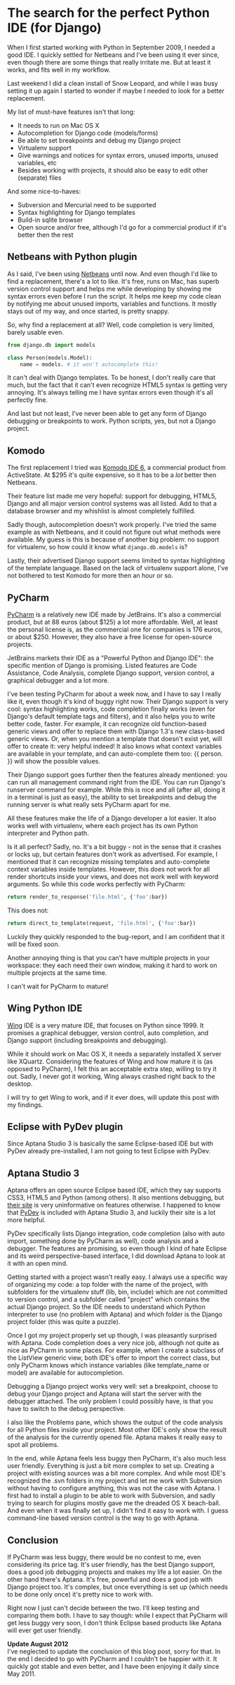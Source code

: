 # The search for the perfect Python IDE (for Django)
When I first started working with Python in September 2009, I needed a good IDE. I quickly settled for Netbeans and I've been using it ever since, even though there are some things that really irritate me. But at least it works, and fits well in my workflow.

Last weekend I did a clean install of Snow Leopard, and while I was busy setting it up again I started to wonder if maybe I needed to look for a better replacement.

My list of must-have features isn't that long:

- It needs to run on Mac OS X
- Autocompletion for Django code (models/forms)
- Be able to set breakpoints and debug my Django project
- Virtualenv support
- Give warnings and notices for syntax errors, unused imports, unused variables, etc
- Besides working with projects, it should also be easy to edit other (separate) files

And some nice-to-haves:

- Subversion and Mercurial need to be supported
- Syntax highlighting for Django templates
- Build-in sqlite browser
- Open source and/or free, although I'd go for a commercial product if it's better then the rest

## Netbeans with Python plugin

As I said, I've been using [Netbeans](http://netbeans.org/) until now. And even though I'd like to find a replacement, there's a lot to like. It's free, runs on Mac, has superb version control support and helps me while developing by showing me syntax errors even before I run the script. It helps me keep my code clean by notifying me about unused imports, variables and functions. It mostly stays out of my way, and once started, is pretty snappy.

So, why find a replacement at all? Well, code completion is very limited, barely usable even.

```python
from django.db import models

class Person(models.Model):
    name = models. # it won't autocomplete this!
```

It can't deal with Django templates. To be honest, I don't really care that much, but the fact that it can't even recognize HTML5 syntax is getting very annoying. It's always telling me I have syntax errors even though it's all perfectly fine.

And last but not least, I've never been able to get any form of Django debugging or breakpoints to work. Python scripts, yes, but not a Django project.

## Komodo

The first replacement I tried was [Komodo IDE 6](http://www.activestate.com/komodo-ide), a commercial product from ActiveState. At $295 it's quite expensive, so it has to be a *lot* better then Netbeans.

Their feature list made me very hopeful: support for debugging, HTML5, Django and all major version control systems was all listed. Add to that a database browser and my whishlist is almost completely fulfilled.

Sadly though, autocompletion doesn't work properly. I've tried the same example as with Netbeans, and it could not figure out what methods were available. My guess is this is because of another big problem: no support for virtualenv, so how could it know what `django.db.models` is?

Lastly, their advertised Django support seems limited to syntax highlighting of the template language. Based on the lack of virtualenv support alone, I've not bothered to test Komodo for more then an hour or so.

## PyCharm

[PyCharm](http://www.jetbrains.com/pycharm/) is a relatively new IDE made by JetBrains. It's also a commercial product, but at 88 euros (about $125) a lot more affordable. Well, at least the personal license is, as the commercial one for companies is 176 euros, or about $250. However, they also have a free license for open-source projects.

JetBrains markets their IDE as a "Powerful Python and Django IDE": the specific mention of Django is promising. Listed features are Code Assistance, Code Analysis, complete Django support, version control, a graphical debugger and a lot more.

I've been testing PyCharm for about a week now, and I have to say I really like it, even though it's kind of buggy right now. Their Django support is very cool: syntax highlighting works, code completion finally works (even for Django's default template tags and filters), and it also helps you to write better code, faster. For example, it can recognize old function-based generic views and offer to replace them with Django 1.3's new class-based generic views. Or, when you mention a template that doesn't exist yet, will offer to create it: very helpful indeed! It also knows what context variables are available in your template, and can auto-complete them too: {{ person. }} will show the possible values.

Their Django support goes further then the features already mentioned: you can run all management command right from the IDE. You can run Django's runserver command for example. While this is nice and all (after all, doing it in a terminal is just as easy), the ability to set breakpoints and debug the running server is what really sets PyCharm apart for me.

All these features make the life of a Django developer a lot easier. It also works well with virtualenv, where each project has its own Python interpreter and Python path.

Is it all perfect? Sadly, no. It's a bit buggy - not in the sense that it crashes or locks up, but certain features don't work as advertised. For example, I mentioned that it can recognize missing templates and auto-complete context variables inside templates. However, this does not work for all render shortcuts inside your views, and does not work well with keyword arguments. So while this code works perfectly with PyCharm:

```python
return render_to_response('file.html', {'foo':bar})
```

This does not:

```python
return direct_to_template(request, 'file.html', {'foo':bar})
```

Luckily they quickly responded to the bug-report, and I am confident that it will be fixed soon. 

Another annoying thing is that you can't have multiple projects in your workspace: they each need their own window, making it hard to work on multiple projects at the same time.

I can't wait for PyCharm to mature!

## Wing Python IDE

[Wing](http://www.wingware.com/) IDE is a very mature IDE, that focuses on Python since 1999. It promises a graphical debugger, version control, auto completion, and Django support (including breakpoints and debugging).

While it should work on Mac OS X, it needs a separately installed X server like XQuartz. Considering the features of Wing and how mature it is (as opposed to PyCharm), I felt this an acceptable extra step, willing to try it out. Sadly, I never got it working, Wing always crashed right back to the desktop.

I will try to get Wing to work, and if it ever does, will update this post with my findings.

## Eclipse with PyDev plugin

Since Aptana Studio 3 is basically the same Eclipse-based IDE but with PyDev already pre-installed, I am not going to test Eclipse with PyDev.

## Aptana Studio 3

Aptana offers an open source Eclipse based IDE, which they say supports CSS3, HTML5 and Python (among others). It also mentions debugging, but [their site](http://www.aptana.com/products/studio3) is very uninformative on features otherwise. I happened to know that [PyDev](http://pydev.org/) is included with Aptana Studio 3, and luckily their site is a lot more helpful.

PyDev specifically lists Django integration, code completion (also with auto import, something done by PyCharm as well), code analysis and a debugger. The features are promising, so even though I kind of hate Eclipse and its weird perspective-based interface, I did download Aptana to look at it with an open mind.

Getting started with a project wasn't really easy. I always use a specific way of organizing my code: a top folder with the name of the project, with subfolders for the virtualenv stuff (lib, bin, include) which are not committed to version control, and a subfolder called "project" which contains the actual Django project. So the IDE needs to understand which Python interpreter to use (no problem with Aptana) and which folder is the Django project folder (this was quite a puzzle).

Once I got my project properly set up though, I was pleasantly surprised with Aptana. Code completion does a very nice job, although not quite as nice as PyCharm in some places. For example, when I create a subclass of the ListView generic view, both IDE's offer to import the correct class, but only PyCharm knows which instance variables (like template_name or model) are available for autocompletion.

Debugging a Django project works very well: set a breakpoint, choose to debug your Django project and Aptana will start the server with the debugger attached. The only problem I could possibly have, is that you have to switch to the debug perspective.

I also like the Problems pane, which shows the output of the code analysis for all Python files inside your project. Most other IDE's only show the result of the analysis for the currently opened file. Aptana makes it really easy to spot all problems.

In the end, while Aptana feels less buggy then PyCharm, it's also much less user friendly. Everything is just a bit more complex to set up. Creating a project with existing sources was a bit more complex. And while most IDE's recognized the .svn folders in my project and let me work with Subversion without having to configure anything, this was not the case with Aptana. I first had to install a plugin to be able to work with Subversion, and sadly trying to search for plugins mostly gave me the dreaded OS X beach-ball. And even when it was finally set up, I didn't find it easy to work with. I guess command-line based version control is the way to go with Aptana.

## Conclusion

If PyCharm was less buggy, there would be no contest to me, even considering its price tag. It's user friendly, has the best Django support, does a good job debugging projects and makes my life a lot easier. On the other hand there's Aptana. It's free, powerful and does a good job with Django project too. It's complex, but once everything is set up (which needs to be done only once) it's pretty nice to work with.

Right now I just can't decide between the two. I'll keep testing and comparing them both. I have to say though: while I expect that PyCharm will get less buggy very soon, I don't think Eclipse based products like Aptana will ever get user friendly.

**Update August 2012**  
I've neglected to update the conclusion of this blog post, sorry for that. In the end I decided to go with PyCharm and I couldn't be happier with it. It quickly got stable and even better, and I have been enjoying it daily since May 2011.